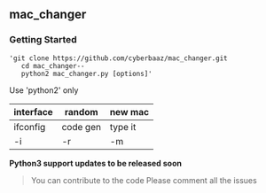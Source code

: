## mac_changer

### Getting Started
    'git clone https://github.com/cyberbaaz/mac_changer.git
       cd mac_changer--
       python2 mac_changer.py [options]'

Use 'python2' only

|interface|random  |new mac |
|---      | ---    |  ---   |
|ifconfig |code gen|type it |
|-i       |-r      |-m      |


**Python3 support updates to be released soon**

> You can contribute to the code
> Please comment all the issues
